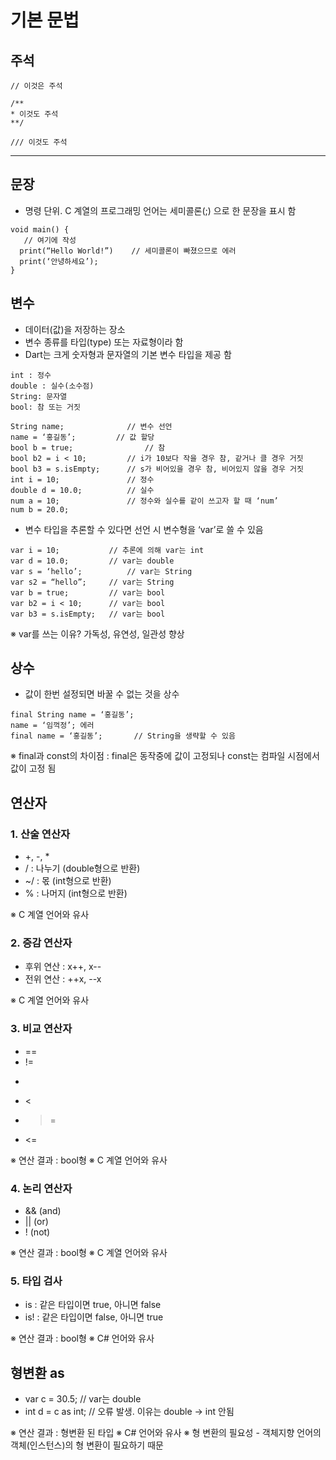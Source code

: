 # 기본 문법

## 주석
  ```
  // 이것은 주석
  
  /**
  * 이것도 주석
  **/
  
  /// 이것도 주석
  ```
***
## 문장
  - 명령 단위. C 계열의 프로그래밍 언어는 세미콜론(;) 으로 한 문장을 표시 함
  ```
  void main() {
     // 여기에 작성
    print(“Hello World!”)    // 세미콜론이 빠졌으므로 에러
    print(‘안녕하세요’);
  }
  ```
## 변수
  - 데이터(값)을 저장하는 장소
  - 변수 종류를 타입(type) 또는 자료형이라 함
  - Dart는 크게 숫자형과 문자열의 기본 변수 타입을 제공 함
  ```
  int : 정수
  double : 실수(소수점)
  String: 문자열
  bool: 참 또는 거짓

  String name;				// 변수 선언
  name = ‘홍길동’;			// 값 할당
  bool b = true;				// 참
  bool b2 = i < 10;			// i가 10보다 작을 경우 참, 같거나 클 경우 거짓
  bool b3 = s.isEmpty;		// s가 비어있을 경우 참, 비어있지 않을 경우 거짓
  int i = 10;				// 정수
  double d = 10.0;			// 실수
  num a = 10;				// 정수와 실수를 같이 쓰고자 할 때 ‘num’
  num b = 20.0;
  ```
  - 변수 타입을 추론할 수 있다면 선언 시 변수형을  ‘var’로 쓸 수 있음
  ```
  var i = 10;			// 추론에 의해 var는 int
  var d = 10.0;			// var는 double
  var s = ‘hello’;			// var는 String
  var s2 = “hello”;		// var는 String
  var b = true;			// var는 bool
  var b2 = i < 10;		// var는 bool
  var b3 = s.isEmpty;	// var는 bool
  ```
  ※ var를 쓰는 이유? 가독성, 유연성, 일관성 향상
## 상수
  - 값이 한번 설정되면 바꿀 수 없는 것을 상수
  ```
  final String name = ‘홍길동’;
  name = ‘임꺽정’; 에러
  final name = ‘홍길동’;		// String을 생략할 수 있음
  ```
  ※ final과 const의 차이점 : final은 동작중에 값이 고정되나 const는 컴파일 시점에서 값이 고정 됨

## 연산자
  ### 1. 산술 연산자
  - +, -, *
  - / : 나누기 (double형으로 반환)
  - ~/ : 몫 (int형으로 반환)
  - % : 나머지 (int형으로 반환)

  ※ C 계열 언어와  유사
  ### 2. 증감 연산자
  - 후위 연산 : x++, x--
  - 전위 연산 : ++x, --x
  
  ※ C 계열 언어와  유사
  ### 3. 비교 연산자
  - ==
  - !=
  - >
  - <
  - >=
  - <=

  ※ 연산 결과 : bool형
  ※ C 계열 언어와  유사
  ### 4. 논리 연산자
  - &&   (and)
  - ||       (or)
  - !        (not)

  ※ 연산 결과 : bool형
  ※ C 계열 언어와  유사
  ### 5. 타입 검사
  - is : 같은 타입이면 true, 아니면 false
  - is! : 같은 타입이면 false, 아니면 true

  ※ 연산 결과 : bool형
  ※ C# 언어와  유사
## 형변환 as
  - var c = 30.5;			// var는 double
  - int d = c as int;		// 오류 발생. 이유는 double → int 안됨

  ※ 연산 결과 : 형변환 된 타입
  ※ C# 언어와  유사
  ※ 형 변환의 필요성 - 객체지향 언어의 객체(인스턴스)의 형 변환이 필요하기 때문

